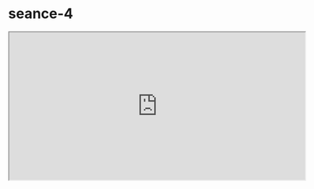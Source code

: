 # seance-4

<iframe src="https://youtube.com/embed/rSoFg2pEMNc" style="width:600px; height:300px;" ></iframe>
